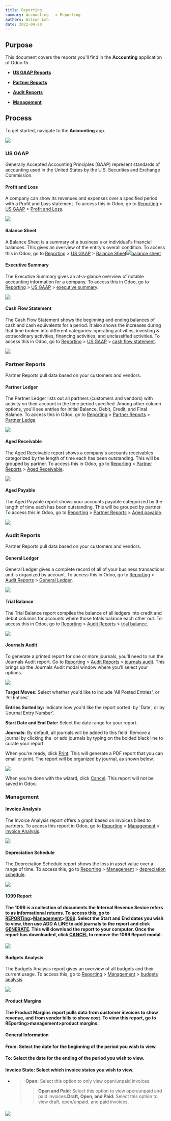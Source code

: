 ```yaml
---
title: Reporting
summary: Accounting --> Reporting
authors: Wilson Loh
date: 2022-04-20
---
```


## **Purpose**

This document covers the reports you'll find in the **Accounting** application of Odoo 15.

-   [**US GAAP Reports**](https://hibou.io/docs/accounting-3/accounting-reporting-1546#us-gaap-reports)
    
-   **[Partner Reports](https://hibou.io/docs/accounting-3/accounting-reporting-1546#partner-reports)**
    
-   **[Audit Reports](https://hibou.io/docs/accounting-3/accounting-reporting-1546#audit-reports)**
    
-   **[Management](https://hibou.io/docs/accounting-3/accounting-reporting-1546#management)**
    

## **Process**

To get started, navigate to the **Accounting** app.

![](https://hibou.io/web/image/74832/hibou15-accounting-app.jpg?access_token=c1017f3d-8a05-4944-8097-e1edb89402ba)  

### US GAAP

Generally Accepted Accounting Principles (GAAP) represent standards of accounting used in the United States by the U.S. Securities and Exchange Commission.

#### **Profit and Loss**

A company can show its revenues and expenses over a specified period with a Profit and Loss statement. To access this in Odoo, go to [Reporting](https://hibou.io/docs/accounting-3/accounting-reporting-1546#) > [US GAAP](https://hibou.io/docs/accounting-3/accounting-reporting-1546#) > [Profit and Loss](https://hibou.io/docs/accounting-3/accounting-reporting-1546#).

![](https://hibou.io/web/image/76030/PnL-sheet-v15.png?access_token=d3db7b0f-52b8-4884-931b-82505a695741)  

#### **Balance Sheet**

A Balance Sheet is a summary of a business's or individual's financial balances. This gives an overview of the entity's overall condition. To access this in Odoo, go to [Reporting](https://hibou.io/docs/accounting-3/accounting-reporting-1546#) > [US GAAP](https://hibou.io/docs/accounting-3/accounting-reporting-1546#) > [Balance Sheet](https://hibou.io/docs/accounting-3/accounting-reporting-1546#)![](https://hibou.io/web/image/76031/balance-sheet-v15.png?access_token=46d7306d-fc0c-42f2-9580-bf577ffef984)[balance sheet](https://hibou.io/docs/accounting-3/accounting-reporting-1546#)

#### **Executive Summary**

The Executive Summary gives an at-a-glance overview of notable accounting information for a company. To access this in Odoo, go to [Reporting](https://hibou.io/docs/accounting-3/accounting-reporting-1546#) > [US GAAP](https://hibou.io/docs/accounting-3/accounting-reporting-1546#) > [executive summary](https://hibou.io/docs/accounting-3/accounting-reporting-1546#).

![](https://hibou.io/web/image/76032/executive-summary-v15.png?access_token=38e22a66-db3c-4ead-b23d-6cc4f134ea41)

#### **Cash Flow Statement**

The Cash Flow Statement shows the beginning and ending balances of cash and cash equivalents for a period. It also shows the increases during that time broken into different categories: operating activities, investing & extraordinary activities, financing activities, and unclassified activities. To access this in Odoo, go to [Reporting](https://hibou.io/docs/accounting-3/accounting-reporting-1546#) > [US GAAP](https://hibou.io/docs/accounting-3/accounting-reporting-1546#) > [cash flow statement](https://hibou.io/docs/accounting-3/accounting-reporting-1546#).

![](https://hibou.io/web/image/76033/cash-flow-statement-v15.png?access_token=0d5b44e9-9ea4-42e3-8863-156307b71966)

### Partner Reports

Partner Reports pull data based on your customers and vendors.

#### **Partner Ledger**

The Partner Ledger lists out all partners (customers and vendors) with activity on their account in the time period specified. Among other column options, you'll see entries for Initial Balance, Debit, Credit, and Final Balance. To access this in Odoo, go to [Reporting](https://hibou.io/docs/accounting-3/accounting-reporting-1546#) > [Partner Reports](https://hibou.io/docs/accounting-3/accounting-reporting-1546#) > [Partner Ledge](https://hibou.io/docs/accounting-3/accounting-reporting-1546#).

![](https://hibou.io/web/image/76035/partner-ledger-v15.png?access_token=2910a1b4-85a8-467c-b1a4-8ba80fe11b34)  

#### **Aged Receivable**

The Aged Receivable report shows a company's accounts receivables categorized by the length of time each has been outstanding. This will be grouped by partner. To access this in Odoo, go to [Reporting](https://hibou.io/docs/accounting-3/accounting-reporting-1546#) > [Partner Reports](https://hibou.io/docs/accounting-3/accounting-reporting-1546#) > [Aged Receivable](https://hibou.io/docs/accounting-3/accounting-reporting-1546#).

![](https://hibou.io/web/image/76036/aged-receivable-v15.png?access_token=f7d25804-80d3-4a5a-85b5-dc8531dee9c9)  

#### **Aged Payable**

The Aged Payable report shows your accounts payable categorized by the length of time each has been outstanding. This will be grouped by partner. To access this in Odoo, go to [Reporting](https://hibou.io/docs/accounting-3/accounting-reporting-1546#) > [Partner Reports](https://hibou.io/docs/accounting-3/accounting-reporting-1546#) > [Aged payable](https://hibou.io/docs/accounting-3/accounting-reporting-1546#).

![](https://hibou.io/web/image/76037/aged%3Dpayable-v15.png?access_token=bc1e1ca8-893a-41e3-ab36-ff2c1dfc0731)  

### Audit Reports

Partner Reports pull data based on your customers and vendors.

#### **General Ledger**

General Ledger gives a complete record of all of your business transactions and is organized by account. To access this in Odoo, go to [Reporting](https://hibou.io/docs/accounting-3/accounting-reporting-1546#) > [Audit Reports](https://hibou.io/docs/accounting-3/accounting-reporting-1546#) > [General Ledger](https://hibou.io/docs/accounting-3/accounting-reporting-1546#).

![](https://hibou.io/web/image/76038/general-ledger-v15.png?access_token=dc632ab5-dcbc-4bbb-bc30-7843da589e2f)  

#### **Trial Balance**

The Trial Balance report compiles the balance of all ledgers into credit and debut columns for accounts where those totals balance each other out. To access this in Odoo, go to [Reporting](https://hibou.io/docs/accounting-3/accounting-reporting-1546#) > [Audit Reports](https://hibou.io/docs/accounting-3/accounting-reporting-1546#) > [trial balance](https://hibou.io/docs/accounting-3/accounting-reporting-1546#).

![](https://hibou.io/web/image/76039/trial-balance-v15.png?access_token=f2bbe7c0-a12e-45f9-bb09-94a025b10dd0)  

#### **Journals Audit**  

To generate a printed report for one or more journals, you'll need to run the Journals Audit report. Go to [Reporting](https://hibou.io/docs/accounting-3/accounting-reporting-1546#) > [Audit Reports](https://hibou.io/docs/accounting-3/accounting-reporting-1546#) > [journals audit](https://hibou.io/docs/accounting-3/accounting-reporting-1546#). This brings up the Journals Audit modal window where you'll select your options.  

![](https://hibou.io/web/image/76040/journals-audit-v15.png?access_token=652b549c-7793-4132-a31e-2bd7e827acbb)  

**Target Moves:** Select whether you'd like to include 'All Posted Entries', or 'All Entries'.

**Entries Sorted by:** Indicate how you'd like the report sorted: by 'Date', or by 'Journal Entry Number'.

**Start Date and End Date:** Select the date range for your report.

**Journals:** By default, all journals will be added to this field. Remove a journal by clicking the  or add journals by typing on the bolded black line to curate your report.

When you're ready, click [Print](https://hibou.io/docs/accounting-3/accounting-reporting-1546#). This will generate a PDF report that you can email or print. The report will be organized by journal, as shown below.

![](https://hibou.io/web/image/76041/journal-audit-pdf-v15.png?access_token=0abb2db7-6713-4377-b3ff-5a99dbdf0e1d)  

When you're done with the wizard, click [Cancel](https://hibou.io/docs/accounting-3/accounting-reporting-1546#). This report will not be saved in Odoo.

### Management

#### **Invoice Analysis**

The Invoice Analysis report offers a graph based on invoices billed to partners. To access this report in Odoo, go to [Reporting](https://hibou.io/docs/accounting-3/accounting-reporting-1546#) > [Management](https://hibou.io/docs/accounting-3/accounting-reporting-1546#) > [invoice Analysis](https://hibou.io/docs/accounting-3/accounting-reporting-1546#).

![](https://hibou.io/web/image/66898/invoices-analysis-graph-odoo-14-accounting.png?access_token=b67cb108-43fc-48f3-826a-20a9a37432d8)  

#### **Depreciation Schedule**  

The Depreciation Schedule report shows the loss in asset value over a range of time. To access this, go to [Reporting](https://hibou.io/docs/accounting-3/accounting-reporting-1546#) > [Management](https://hibou.io/docs/accounting-3/accounting-reporting-1546#) > [depreciation schedule](https://hibou.io/docs/accounting-3/accounting-reporting-1546#).

![](https://hibou.io/web/image/74864/depreciation.png?access_token=46d69e0d-6c3d-4cf8-b72b-ce574c5fd0b7)  

#### **1099 Report**

#### The 1099 is a collection of documents the Internal Revenue Sevice refers to as informational returns. To access this, go to [REPORTing](https://hibou.io/docs/accounting-3/accounting-reporting-1546#)\>[Management](https://hibou.io/docs/accounting-3/accounting-reporting-1546#)\>[1099](https://hibou.io/docs/accounting-3/accounting-reporting-1546#). Select the Start and End dates you wish to view, then use **ADD A LINE** to add journals to the report and click [GENERATE](https://hibou.io/docs/accounting-3/accounting-reporting-1546#). This will download the report to your computer. Once the report has downloaded, click [CANCEL](https://hibou.io/docs/accounting-3/accounting-reporting-1546#) to remove the 1099 Report modal.  
![](https://hibou.io/web/image/76045/1099-report-v15.png?access_token=a77155f7-7632-443b-a313-900aaf4049b6)  

#### **Budgets Analysis**  

The Budgets Analysis report gives an overview of all budgets and their current usage. To access this, go to [Reporting](https://hibou.io/docs/accounting-3/accounting-reporting-1546#) > [Management](https://hibou.io/docs/accounting-3/accounting-reporting-1546#) > [budgets analysis](https://hibou.io/docs/accounting-3/accounting-reporting-1546#).

![](https://hibou.io/web/image/66964/budgets-analysis-report-odoo-14.png?access_token=b0966adc-39b7-45e1-8568-7158c97c0237)  

#### **Product Margins**

#### The Product Margins report pulls data from customer invoices to show revenue, and from vendor bills to show cost. To view this report, go to REporting>management>product margins.   
**General Information**

#### **From:** Select the date for the beginning of the period you wish to view.

#### **To:** Select the date for the ending of the period you wish to view.

#### **Invoice State:** Select which invoice states you wish to view.

-   > **Open:** Select this option to only view open/unpaid invoices  
    > 
    > > **Open and Paid:** Select this option to view open/unpaid and paid invoices.**Draft, Open, and Paid:** Select this option to view draft, open/unpaid, and paid invoices.  
    > >   
    

#### ![](https://hibou.io/web/image/76046/product-margins-v15.png?access_token=a833e2e8-9785-4c62-bef5-482411e7f8bc)